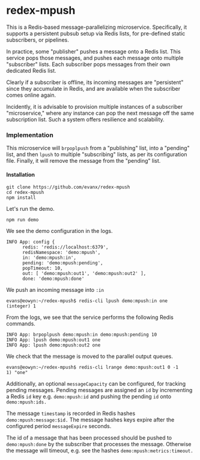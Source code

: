 
# redex-mpush

This is a Redis-based message-parallelizing microservice. Specifically, it supports a persistent pubsub setup via Redis lists, for pre-defined static subscribers, or pipelines.

In practice, some "publisher" pushes a message onto a Redis list. This service pops those messages, and pushes each message onto multiple "subscriber" lists. Each subscriber pops messages from their own dedicated Redis list.

Clearly if a subscriber is offline, its incoming messages are "persistent" since they accumulate in Redis, and are available when the subscriber comes online again.

Incidently, it is advisable to provision multiple instances of a subscriber "microservice," where any instance can pop the next message off the same subscription list. Such a system offers resilience and scalability.


### Implementation

This microservice will `brpoplpush` from a "publishing" list, into a "pending" list, and then `lpush` to multiple "subscribing" lists, as per its configuration file. Finally, it will remove the message from the "pending" list.

#### Installation

```shell
git clone https://github.com/evanx/redex-mpush
cd redex-mpush
npm install
```
Let's run the demo.
```shell
npm run demo
```
We see the demo configuration in the logs.
```shell
INFO App: config {
      redis: 'redis://localhost:6379',
      redisNamespace: 'demo:mpush',
      in: 'demo:mpush:in',
      pending: 'demo:mpush:pending',
      popTimeout: 10,
      out: [ 'demo:mpush:out1', 'demo:mpush:out2' ],
      done: 'demo:mpush:done'
```

We push an incoming message into `:in`

```shell
evans@eowyn:~/redex-mpush$ redis-cli lpush demo:mpush:in one
(integer) 1
```

From the logs, we see that the service performs the following Redis commands.

```
INFO App: brpoplpush demo:mpush:in demo:mpush:pending 10
INFO App: lpush demo:mpush:out1 one
INFO App: lpush demo:mpush:out2 one
```

We check that the message is moved to the parallel output queues.
```shell
evans@eowyn:~/redex-mpush$ redis-cli lrange demo:mpush:out1 0 -1
1) "one"
```

Additionally, an optional `messageCapacity` can be configured, for tracking pending messages. Pending messages are assigned an `id` by incrementing a Redis `id` key e.g. `demo:mpush:id` and pushing the pending `id` onto `demo:mpush:ids.`

The message `timestamp` is recorded in Redis hashes `demo:mpush:message:$id.` The message hashes keys expire after the configured period `messageExpire` seconds.

The id of a message that has been processed should be pushed to `demo:mpush:done` by the subscriber that processes the message. Otherwise the message will timeout, e.g. see the hashes `demo:mpush:metrics:timeout.`
